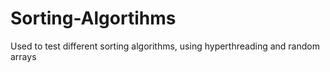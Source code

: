 # Sorting-Algortihms
Used to test different sorting algorithms, using hyperthreading and random arrays
